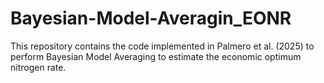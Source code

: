 # Bayesian-Model-Averagin_EONR
This repository contains the code implemented in Palmero et al. (2025) to perform Bayesian Model Averaging to estimate the economic optimum nitrogen rate.
